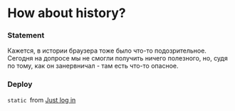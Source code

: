 # How about history?

### Statement
Кажется, в истории браузера тоже было что-то подозрительное. Сегодня на допросе мы не смогли получить ничего полезного, но, судя по тому, как он занервничал - там есть что-то опасное.

### Deploy
`static `from [Just log in](https://github.com/AnyKeyShik/CTF_Code/blob/master/forensics/easy2)
